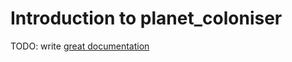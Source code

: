# Introduction to planet_coloniser

TODO: write [great documentation](http://jacobian.org/writing/what-to-write/)
